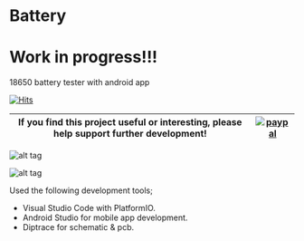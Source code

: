 # Battery


# Work in progress!!!




18650 battery tester with android app

[![Hits](https://hits.seeyoufarm.com/api/count/incr/badge.svg?url=https%3A%2F%2Fgithub.com%2FClassicDIY%2FBattery&count_bg=%2379C83D&title_bg=%23555555&icon=&icon_color=%23E7E7E7&title=hits&edge_flat=false)](https://hits.seeyoufarm.com)

|If you find this project useful or interesting, please help support further development!|[![paypal](https://www.paypalobjects.com/en_US/i/btn/btn_donateCC_LG.gif)](https://www.paypal.com/cgi-bin/webscr?cmd=_donations&business=graham.a.ross%40gmail.com&item_name=Support+BatteryTester+development&currency_code=USD&source=url)|
|---|---|

![alt tag](https://github.com/graham22/Battery/blob/master/Pictures/Screenshot_battery.png)

![alt tag](https://github.com/graham22/Battery/blob/master/Pictures/IMG_20171101_204558.jpg)

Used the following development tools;

<ul>
  <li>Visual Studio Code with PlatformIO.</li>
  <li>Android Studio for mobile app development.</li>
  <li>Diptrace for schematic & pcb.</li>
</ul>



